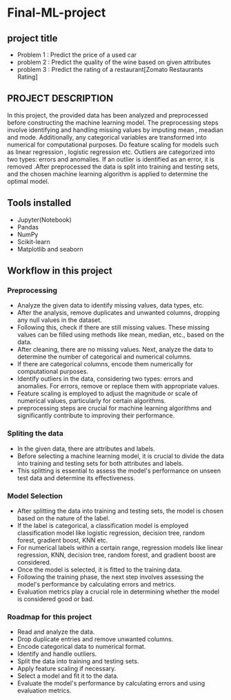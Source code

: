 # Final-ML-project
## project title
- Problem 1 : Predict the price of a used car 
- problem 2 : Predict the quality of the wine based on given attributes
- problem 3 : Predict the rating of a restaurant[Zomato Restaurants Rating]

##  PROJECT DESCRIPTION
In this project, the provided data has been analyzed and preprocessed before constructing the machine learning model. The preprocessing steps involve identifying and handling missing values by imputing mean , meadian and mode. Additionally, any categorical variables are transformed into numerical  for computational purposes. Do feature scaling for models such as linear regression , logistic regression etc. Outliers are categorized into two types: errors and anomalies. If an outlier is identified as an error, it is removed .After preprocessed the data is split into training and testing sets, and the chosen machine learning algorithm is applied to determine the optimal model.

## Tools installed
- Jupyter(Notebook)
- Pandas
- NumPy
- Scikit-learn
- Matplotlib and seaborn

## Workflow in this project
### Preprocessing
- Analyze the given data to identify missing values, data types, etc. 
- After the analysis, remove duplicates and unwanted columns, dropping any null values in the dataset. 
- Following this, check if there are still missing values. These missing values can be filled using methods    like mean, median, etc., based on the data.
- After cleaning, there are no missing values. Next, analyze the data to determine the number of categorical and numerical columns. 
- If there are categorical columns, encode them numerically for computational purposes.
- Identify outliers in the data, considering two types: errors and anomalies. For errors, remove or replace them with appropriate values.
- Feature scaling is employed to adjust the magnitude or scale of numerical values, particularly for certain algorithms.
- preprocessing steps are crucial for machine learning algorithms and significantly contribute to improving their performance.

### Spliting the data
- In the given data, there are attributes and labels. 
- Before selecting a machine learning model, it is crucial to divide the data into training and testing sets for both attributes and labels. 
- This splitting is essential to assess the model's performance on unseen test data and determine its effectiveness.

### Model Selection
- After splitting the data into training and testing sets, the model is chosen based on the nature of the label. 
- If the label is categorical, a classification model is employed classification model like logistic regression, decision tree, random forest, gradient boost, KNN etc. 
- For numerical labels within a certain range, regression models like linear regression, KNN, decision tree, random forest, and gradient boost are considered.
- Once the model is selected, it is fitted to the training data. 
- Following the training phase, the next step involves assessing the model's performance by calculating errors and metrics. 
- Evaluation metrics play a crucial role in determining whether the model is considered good or bad.

### Roadmap for this project
- Read and analyze the data. 
- Drop duplicate entries and remove unwanted columns. 
- Encode categorical data to numerical format.  
- Identify and handle outliers. 
- Split the data into training and testing sets. 
- Apply feature scaling if necessary. 
- Select a model and fit it to the data. 
- Evaluate the model's performance by calculating errors and using evaluation metrics. 